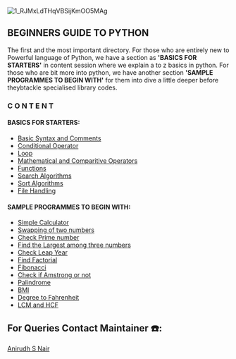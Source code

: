 ![1_RJMxLdTHqVBSijKmOO5MAg](https://user-images.githubusercontent.com/79012314/205110430-c103bbb0-b55f-4467-bf9f-a81fcdef52bc.jpg)
## BEGINNERS GUIDE TO PYTHON

The first and the most important directory. For those who are entirely new to Powerful language of Python, we have a section as **'BASICS FOR STARTERS'** in content session where we explain a to z basics in python. For those who are bit more into python, we have another section **'SAMPLE PROGRAMMES TO BEGIN WITH'** for them into dive a little deeper before theybtackle specialised library codes.


### **C O N T E N T**
#### BASICS FOR STARTERS:
- [Basic Syntax and Comments]()
- [Conditional Operator]()
- [Loop](https://github.com/CSI-SCT-SB/PY_XTREME/tree/main/BeginnerBasics/LOOPs)
- [Mathematical and Comparitive Operators]()
- [Functions](https://github.com/CSI-SCT-SB/PY_XTREME/tree/main/BeginnerBasics/FUNCTIONS)
- [Search Algorithms](https://github.com/CSI-SCT-SB/PY_XTREME/tree/main/BeginnerBasics/SEARCH_ALGORITHMS)
- [Sort Algorithms](https://github.com/CSI-SCT-SB/PY_XTREME/tree/main/BeginnerBasics/SORT_ALGORITHMS)
- [File Handling]()

#### SAMPLE PROGRAMMES TO BEGIN WITH:
- [Simple Calculator](https://github.com/CSI-SCT-SB/PY_XTREME/blob/main/BeginnerBasics/simple_calculator.ipynb)
- [Swapping of two numbers](https://github.com/CSI-SCT-SB/PY_XTREME/blob/main/BeginnerBasics/swaping_numbers.ipynb)
- [Check Prime number](https://github.com/CSI-SCT-SB/PY_XTREME/blob/main/BeginnerBasics/prime.ipynb)
- [Find the Largest among three numbers](https://github.com/CSI-SCT-SB/PY_XTREME/blob/main/BeginnerBasics/largest_among_three.ipynb)
- [Check Leap Year](https://github.com/CSI-SCT-SB/PY_XTREME/blob/main/BeginnerBasics/LEAP_YEAR.ipynb)
- [Find Factorial](https://github.com/CSI-SCT-SB/PY_XTREME/blob/main/BeginnerBasics/factorial.ipynb)
- [Fibonacci](https://github.com/CSI-SCT-SB/PY_XTREME/blob/main/BeginnerBasics/fibonacci_series.ipynb)
- [Check if Amstrong or not](https://github.com/CSI-SCT-SB/PY_XTREME/blob/main/BeginnerBasics/amstrong.ipynb)
- [Palindrome](https://github.com/CSI-SCT-SB/PY_XTREME/blob/main/BeginnerBasics/Palindrome.ipynb)
- [BMI](https://github.com/CSI-SCT-SB/PY_XTREME/blob/main/BeginnerBasics/BMI.ipynb)
- [Degree to Fahrenheit]()
- [LCM and HCF](https://github.com/CSI-SCT-SB/PY_XTREME/blob/main/BeginnerBasics/lcm%26hcf.ipynb)
## For Queries Contact Maintainer ☎️:
[Anirudh S Nair](https://wa.me/<+919656100940>)


